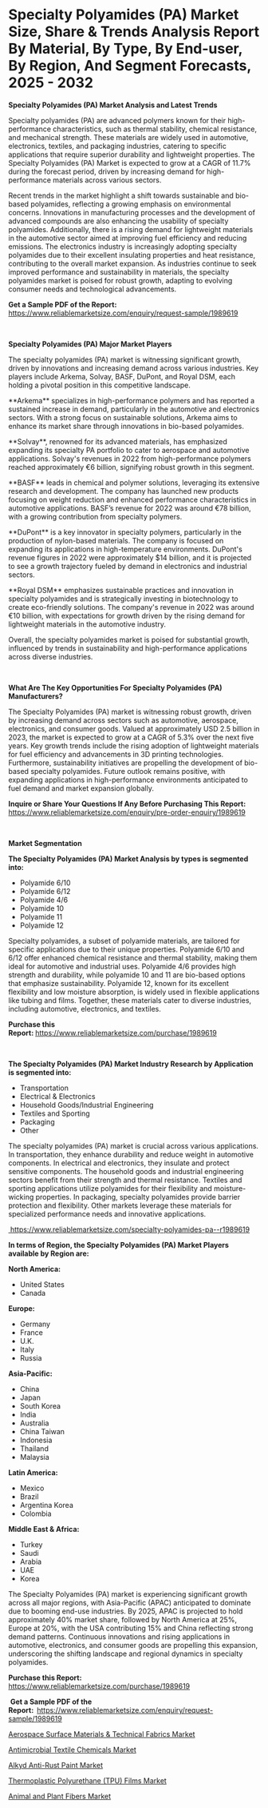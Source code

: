 <p><h1>Specialty Polyamides (PA) Market Size, Share & Trends Analysis Report By Material, By Type, By End-user, By Region, And Segment Forecasts, 2025 - 2032</h1></p><p><strong>Specialty Polyamides (PA) Market Analysis and Latest Trends</strong></p>
<p><p>Specialty polyamides (PA) are advanced polymers known for their high-performance characteristics, such as thermal stability, chemical resistance, and mechanical strength. These materials are widely used in automotive, electronics, textiles, and packaging industries, catering to specific applications that require superior durability and lightweight properties. The Specialty Polyamides (PA) Market is expected to grow at a CAGR of 11.7% during the forecast period, driven by increasing demand for high-performance materials across various sectors.</p><p>Recent trends in the market highlight a shift towards sustainable and bio-based polyamides, reflecting a growing emphasis on environmental concerns. Innovations in manufacturing processes and the development of advanced compounds are also enhancing the usability of specialty polyamides. Additionally, there is a rising demand for lightweight materials in the automotive sector aimed at improving fuel efficiency and reducing emissions. The electronics industry is increasingly adopting specialty polyamides due to their excellent insulating properties and heat resistance, contributing to the overall market expansion. As industries continue to seek improved performance and sustainability in materials, the specialty polyamides market is poised for robust growth, adapting to evolving consumer needs and technological advancements.</p></p>
<p><strong>Get a Sample PDF of the Report:&nbsp;</strong> <a href="https://www.reliablemarketsize.com/enquiry/request-sample/1989619?utm_campaign=1999&utm_medium=2&utm_source=Github&utm_content=ia&utm_term=03042025&utm_id=specialty-polyamides-pa">https://www.reliablemarketsize.com/enquiry/request-sample/1989619</a></p>
<p>&nbsp;</p>
<p><strong>Specialty Polyamides (PA) Major Market Players</strong></p>
<p><p>The specialty polyamides (PA) market is witnessing significant growth, driven by innovations and increasing demand across various industries. Key players include Arkema, Solvay, BASF, DuPont, and Royal DSM, each holding a pivotal position in this competitive landscape.</p><p>**Arkema** specializes in high-performance polymers and has reported a sustained increase in demand, particularly in the automotive and electronics sectors. With a strong focus on sustainable solutions, Arkema aims to enhance its market share through innovations in bio-based polyamides.</p><p>**Solvay**, renowned for its advanced materials, has emphasized expanding its specialty PA portfolio to cater to aerospace and automotive applications. Solvay's revenues in 2022 from high-performance polymers reached approximately €6 billion, signifying robust growth in this segment.</p><p>**BASF** leads in chemical and polymer solutions, leveraging its extensive research and development. The company has launched new products focusing on weight reduction and enhanced performance characteristics in automotive applications. BASF’s revenue for 2022 was around €78 billion, with a growing contribution from specialty polymers.</p><p>**DuPont** is a key innovator in specialty polymers, particularly in the production of nylon-based materials. The company is focused on expanding its applications in high-temperature environments. DuPont's revenue figures in 2022 were approximately $14 billion, and it is projected to see a growth trajectory fueled by demand in electronics and industrial sectors.</p><p>**Royal DSM** emphasizes sustainable practices and innovation in specialty polyamides and is strategically investing in biotechnology to create eco-friendly solutions. The company's revenue in 2022 was around €10 billion, with expectations for growth driven by the rising demand for lightweight materials in the automotive industry.</p><p>Overall, the specialty polyamides market is poised for substantial growth, influenced by trends in sustainability and high-performance applications across diverse industries.</p></p>
<p>&nbsp;</p>
<p><strong>What Are The Key Opportunities For Specialty Polyamides (PA) Manufacturers?</strong></p>
<p><p>The Specialty Polyamides (PA) market is witnessing robust growth, driven by increasing demand across sectors such as automotive, aerospace, electronics, and consumer goods. Valued at approximately USD 2.5 billion in 2023, the market is expected to grow at a CAGR of 5.3% over the next five years. Key growth trends include the rising adoption of lightweight materials for fuel efficiency and advancements in 3D printing technologies. Furthermore, sustainability initiatives are propelling the development of bio-based specialty polyamides. Future outlook remains positive, with expanding applications in high-performance environments anticipated to fuel demand and market expansion globally.</p></p>
<p><strong>Inquire or Share Your Questions If Any Before Purchasing This Report:</strong> <a href="https://www.reliablemarketsize.com/enquiry/pre-order-enquiry/1989619?utm_campaign=1999&utm_medium=2&utm_source=Github&utm_content=ia&utm_term=03042025&utm_id=specialty-polyamides-pa">https://www.reliablemarketsize.com/enquiry/pre-order-enquiry/1989619</a></p>
<p>&nbsp;</p>
<p><strong>Market Segmentation</strong></p>
<p><strong>The Specialty Polyamides (PA) Market Analysis by types is segmented into:</strong></p>
<p><ul><li>Polyamide 6/10</li><li>Polyamide 6/12</li><li>Polyamide 4/6</li><li>Polyamide 10</li><li>Polyamide 11</li><li>Polyamide 12</li></ul></p>
<p><p>Specialty polyamides, a subset of polyamide materials, are tailored for specific applications due to their unique properties. Polyamide 6/10 and 6/12 offer enhanced chemical resistance and thermal stability, making them ideal for automotive and industrial uses. Polyamide 4/6 provides high strength and durability, while polyamide 10 and 11 are bio-based options that emphasize sustainability. Polyamide 12, known for its excellent flexibility and low moisture absorption, is widely used in flexible applications like tubing and films. Together, these materials cater to diverse industries, including automotive, electronics, and textiles.</p></p>
<p><strong>Purchase this Report:&nbsp;</strong><a href="https://www.reliablemarketsize.com/purchase/1989619?utm_campaign=1999&utm_medium=2&utm_source=Github&utm_content=ia&utm_term=03042025&utm_id=specialty-polyamides-pa">https://www.reliablemarketsize.com/purchase/1989619</a></p>
<p>&nbsp;</p>
<p><strong>The Specialty Polyamides (PA) Market Industry Research by Application is segmented into:</strong></p>
<p><ul><li>Transportation</li><li>Electrical & Electronics</li><li>Household Goods/Industrial Engineering</li><li>Textiles and Sporting</li><li>Packaging</li><li>Other</li></ul></p>
<p><p>The specialty polyamides (PA) market is crucial across various applications. In transportation, they enhance durability and reduce weight in automotive components. In electrical and electronics, they insulate and protect sensitive components. The household goods and industrial engineering sectors benefit from their strength and thermal resistance. Textiles and sporting applications utilize polyamides for their flexibility and moisture-wicking properties. In packaging, specialty polyamides provide barrier protection and flexibility. Other markets leverage these materials for specialized performance needs and innovative applications.</p></p>
<p><a href="https://www.reliablemarketsize.com/specialty-polyamides-pa--r1989619?utm_campaign=1999&utm_medium=2&utm_source=Github&utm_content=ia&utm_term=03042025&utm_id=specialty-polyamides-pa">&nbsp;https://www.reliablemarketsize.com/specialty-polyamides-pa--r1989619</a></p>
<p><strong>In terms of Region, the Specialty Polyamides (PA) Market Players available by Region are:</strong></p>
<p>
    <p> <strong> North America: </strong>
        <ul>
            <li>United States</li>
            <li>Canada</li>
        </ul>
        </p> 
    <p> <strong> Europe: </strong>
        <ul>
            <li>Germany</li>
            <li>France</li>
            <li>U.K.</li>
            <li>Italy</li>
            <li>Russia</li>
        </ul>
        </p> 
    <p> <strong> Asia-Pacific: </strong>
        <ul>
            <li>China</li>
            <li>Japan</li>
            <li>South Korea</li>
            <li>India</li>
            <li>Australia</li>
            <li>China Taiwan</li>
            <li>Indonesia</li>
            <li>Thailand</li>
            <li>Malaysia</li>
        </ul>
        </p> 
    <p> <strong> Latin America: </strong>
        <ul>
            <li>Mexico</li>
            <li>Brazil</li>
            <li>Argentina Korea</li>
            <li>Colombia</li>
        </ul>
        </p> 
    <p> <strong> Middle East & Africa: </strong>
        <ul>
            <li>Turkey</li>
            <li>Saudi</li>
            <li>Arabia</li>
            <li>UAE</li>
            <li>Korea</li>
        </ul>
    </p>
    </p>
<p><p>The Specialty Polyamides (PA) market is experiencing significant growth across all major regions, with Asia-Pacific (APAC) anticipated to dominate due to booming end-use industries. By 2025, APAC is projected to hold approximately 40% market share, followed by North America at 25%, Europe at 20%, with the USA contributing 15% and China reflecting strong demand patterns. Continuous innovations and rising applications in automotive, electronics, and consumer goods are propelling this expansion, underscoring the shifting landscape and regional dynamics in specialty polyamides.</p></p>
<p><strong>Purchase this Report: </strong><a href="https://www.reliablemarketsize.com/purchase/1989619?utm_campaign=1999&utm_medium=2&utm_source=Github&utm_content=ia&utm_term=03042025&utm_id=specialty-polyamides-pa">https://www.reliablemarketsize.com/purchase/1989619</a></p>
<p>&nbsp;<strong>Get a Sample PDF of the Report:&nbsp;&nbsp;</strong><a href="https://www.reliablemarketsize.com/enquiry/request-sample/1989619?utm_campaign=1999&utm_medium=2&utm_source=Github&utm_content=ia&utm_term=03042025&utm_id=specialty-polyamides-pa">https://www.reliablemarketsize.com/enquiry/request-sample/1989619</a></p>
<p><strong></strong></p>
<p><p><a href="https://github.com/semenbobbaxu/Market-Research-Report-List-1/blob/main/aerospace-surface-materials-technical-fabrics-market.md?utm_campaign=1999&utm_medium=2&utm_source=Github&utm_content=ia&utm_term=03042025&utm_id=specialty-polyamides-pa">Aerospace Surface Materials & Technical Fabrics Market</a></p><p><a href="https://github.com/roffefaith6l/Market-Research-Report-List-1/blob/main/antimicrobial-textile-chemicals-market.md?utm_campaign=1999&utm_medium=2&utm_source=Github&utm_content=ia&utm_term=03042025&utm_id=specialty-polyamides-pa">Antimicrobial Textile Chemicals Market</a></p><p><a href="https://github.com/enieyfabius/Market-Research-Report-List-1/blob/main/alkyd-anti-rust-paint-market.md?utm_campaign=1999&utm_medium=2&utm_source=Github&utm_content=ia&utm_term=03042025&utm_id=specialty-polyamides-pa">Alkyd Anti-Rust Paint Market</a></p><p><a href="https://github.com/milievkulov/Market-Research-Report-List-1/blob/main/thermoplastic-polyurethane-tpu-films-market.md?utm_campaign=1999&utm_medium=2&utm_source=Github&utm_content=ia&utm_term=03042025&utm_id=specialty-polyamides-pa">Thermoplastic Polyurethane (TPU) Films Market</a></p><p><a href="https://github.com/erkidrhoy/Market-Research-Report-List-1/blob/main/animal-and-plant-fibers-market.md?utm_campaign=1999&utm_medium=2&utm_source=Github&utm_content=ia&utm_term=03042025&utm_id=specialty-polyamides-pa">Animal and Plant Fibers Market</a></p></p>